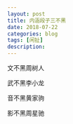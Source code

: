 ```yaml
---
layout: post
title: 内涵段子三不黑
date: 2018-07-22
categories: blog
tags: [闲扯]
description: 
---
```



文不黑周树人


武不黑李小龙


音不黑黄家驹


影不黑周星驰
